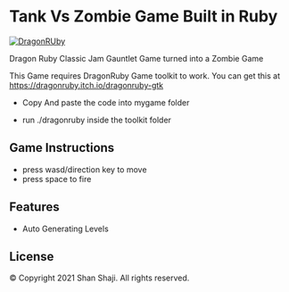# Tank Vs Zombie Game Built in Ruby
[![DragonRUby](https://web.archive.org/web/20210125005608im_/https://img.itch.zone/aW1nLzIzNjU2MzUucG5n/original/8FDvWY.png)](https://dragonruby.itch.io/dragonruby-gtk )

Dragon Ruby Classic Jam Gauntlet Game turned into a Zombie Game

This Game requires DragonRuby Game toolkit to work. You can get this at https://dragonruby.itch.io/dragonruby-gtk 

- Copy And paste the code into mygame folder 

- run ./dragonruby inside the toolkit folder

## Game Instructions

- press wasd/direction key to move
- press space to fire


## Features

- Auto Generating Levels




## License

© Copyright 2021 Shan Shaji. All rights reserved.
